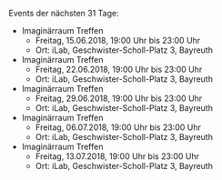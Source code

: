 Events der nächsten 31 Tage:

- Imaginärraum Treffen
  - Freitag, 15.06.2018, 19:00 Uhr bis 23:00 Uhr
  - Ort: iLab, Geschwister-Scholl-Platz 3, Bayreuth
- Imaginärraum Treffen
  - Freitag, 22.06.2018, 19:00 Uhr bis 23:00 Uhr
  - Ort: iLab, Geschwister-Scholl-Platz 3, Bayreuth
- Imaginärraum Treffen
  - Freitag, 29.06.2018, 19:00 Uhr bis 23:00 Uhr
  - Ort: iLab, Geschwister-Scholl-Platz 3, Bayreuth
- Imaginärraum Treffen
  - Freitag, 06.07.2018, 19:00 Uhr bis 23:00 Uhr
  - Ort: iLab, Geschwister-Scholl-Platz 3, Bayreuth
- Imaginärraum Treffen
  - Freitag, 13.07.2018, 19:00 Uhr bis 23:00 Uhr
  - Ort: iLab, Geschwister-Scholl-Platz 3, Bayreuth

